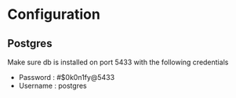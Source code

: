 # Configuration

## Postgres

Make sure db is installed on port 5433 with the following credentials

- Password : #$0k0n1fy@5433 
- Username : postgres
